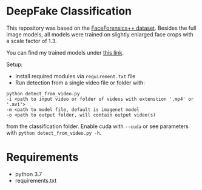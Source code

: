 # DeepFake Classification

This repository was based on the [FaceForensics++ dataset](https://github.com/ondyari/FaceForensics). Besides the full image models, all models were trained on slightly enlarged face crops with a scale factor of 1.3.

You can find my trained models under [this link](https://drive.google.com/drive/folders/1TvNujQ8Aar-j4hF1HyOqXKucULjMsi3C?usp=sharing).   

Setup:
- Install required modules via `requirement.txt` file
- Run detection from a single video file or folder with:

```shell
python detect_from_video.py
-i <path to input video or folder of videos with extenstion '.mp4' or '.avi'>
-m <path to model file, default is imagenet model
-o <path to output folder, will contain output video(s)
```  
from the classification folder. Enable cuda with ```--cuda```  or see parameters with ```python detect_from_video.py -h```.


# Requirements

- python 3.7
- requirements.txt
